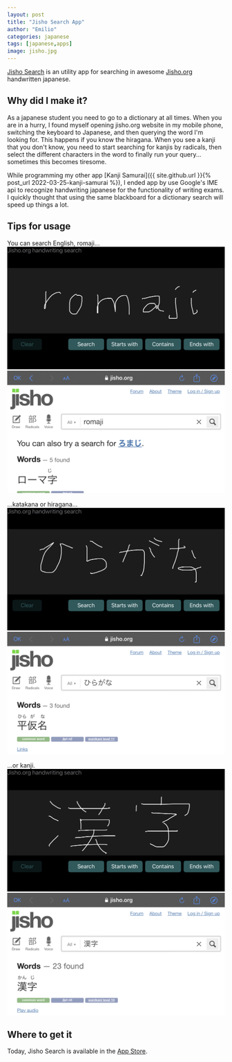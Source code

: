```yaml
---
layout: post
title: "Jisho Search App"
author: "Emilio"
categories: japanese
tags: [japanese,apps]
image: jisho.jpg
---
```


[Jisho Search](https://ecortegoso.github.io/jishosearch) is an utility app for searching in awesome [Jisho.org](https://jisho.org) handwritten japanese.

## Why did I make it?

As a japanese student you need to go to a dictionary at all times. When you are in a hurry, I found myself opening jisho.org website in my mobile phone, switching the keyboard to Japanese, and then querying the word I'm looking for. This happens if you know the hiragana. When you see a kanji that you don't know, you need to start searching for kanjis by radicals, then select the different characters in the word to finally run your query... sometimes this becomes tiresome.

While programming my other app [Kanji Samurai]({{ site.github.url }}{% post_url 2022-03-25-kanji-samurai %}), I ended app by use Google's IME api to recognize handwriting japanese for the functionality of writing exams. I quickly thought that using the same blackboard for a dictionary search will speed up things a lot.

## Tips for usage

You can search English, romaji...
![writing jiragana](/assets/img/3.PNG)
![writing jiragana](/assets/img/4.PNG)

...katakana or hiragana...
![writing jiragana](/assets/img/1.PNG)
![writing jiragana](/assets/img/2.PNG)

...or kanji.
![writing jiragana](/assets/img/5.PNG)
![writing jiragana](/assets/img/6.PNG)

## Where to get it

Today, Jisho Search is available in the [App Store](https://apps.apple.com/es/app/kanji-samurai/id1607687972).


